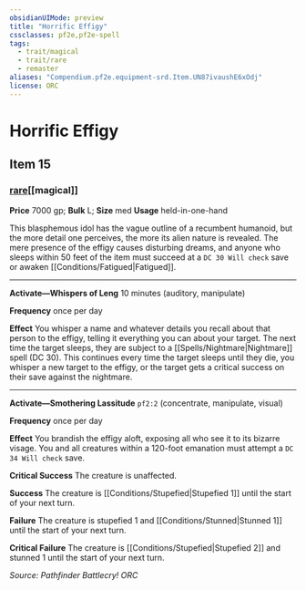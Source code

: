 ```yaml
---
obsidianUIMode: preview
title: "Horrific Effigy"
cssclasses: pf2e,pf2e-spell
tags:
  - trait/magical
  - trait/rare
  - remaster
aliases: "Compendium.pf2e.equipment-srd.Item.UN87ivaushE6xOdj"
license: ORC
---
```

# Horrific Effigy
## Item 15
### [rare](rare "Rare Rarity Trait")[[magical]]


**Price** 7000 gp; 
**Bulk** L; **Size** med
**Usage** held-in-one-hand

This blasphemous idol has the vague outline of a recumbent humanoid, but the more detail one perceives, the more its alien nature is revealed. The mere presence of the effigy causes disturbing dreams, and anyone who sleeps within 50 feet of the item must succeed at a `DC 30 Will check` save or awaken [[Conditions/Fatigued|Fatigued]].

* * *

**Activate—Whispers of Leng** 10 minutes (auditory, manipulate)

**Frequency** once per day

**Effect** You whisper a name and whatever details you recall about that person to the effigy, telling it everything you can about your target. The next time the target sleeps, they are subject to a [[Spells/Nightmare|Nightmare]] spell (DC 30). This continues every time the target sleeps until they die, you whisper a new target to the effigy, or the target gets a critical success on their save against the nightmare.

* * *

**Activate—Smothering Lassitude** `pf2:2` (concentrate, manipulate, visual)

**Frequency** once per day

**Effect** You brandish the effigy aloft, exposing all who see it to its bizarre visage. You and all creatures within a 120-foot emanation must attempt a `DC 34 Will check` save.

**Critical Success** The creature is unaffected.

**Success** The creature is [[Conditions/Stupefied|Stupefied 1]] until the start of your next turn.

**Failure** The creature is stupefied 1 and [[Conditions/Stunned|Stunned 1]] until the start of your next turn.

**Critical Failure** The creature is [[Conditions/Stupefied|Stupefied 2]] and stunned 1 until the start of your next turn.

*Source: Pathfinder Battlecry!*
*ORC*